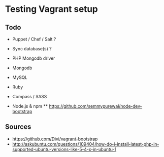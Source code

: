 
Testing Vagrant setup
=====================

Todo
----

* Puppet / Chef / Salt ?
* Sync database(s) ?

* PHP Mongodb driver

* Mongodb
* MySQL
* Ruby
* Compass / SASS
* Node.js & npm
** https://github.com/semmypurewal/node-dev-bootstrap


Sources
-------

* https://github.com/Divi/vagrant-bootstrap
* http://askubuntu.com/questions/109404/how-do-i-install-latest-php-in-supported-ubuntu-versions-like-5-4-x-in-ubuntu-1

